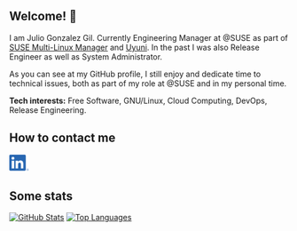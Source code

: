﻿## Welcome! 👋

I am Julio Gonzalez Gil. Currently Engineering Manager at @SUSE as part of [SUSE Multi-Linux Manager](https://www.suse.com/products/multi-linux-manager/) and [Uyuni](https://www.uyuni-project.org/). In the past I was also Release Engineer as well as System Administrator.

As you can see at my GitHub profile, I still enjoy and dedicate time to technical issues, both as part of my role at @SUSE and in my personal time.

**Tech interests:** Free Software, GNU/Linux, Cloud Computing, DevOps, Release Engineering.

## How to contact me

<p><a href="https://www.linkedin.com/in/juliogonzalezgil/" target="_blank"><img src="https://raw.githubusercontent.com/juliogonzalez/juliogonzalez/main/LI-In-Bug.png" alt="Linkedin" width="35px"/></a></p>

## Some stats

[![GitHub Stats](https://github-readme-stats.vercel.app/api?username=juliogonzalez)](https://github.com/juliogonzalez) [![Top Languages](https://github-readme-stats.vercel.app/api/top-langs/?username=juliogonzalez&layout=compact)](https://github.com/juliogonzalez)
